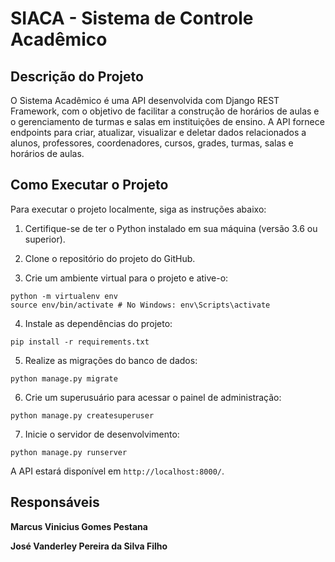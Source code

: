 # SIACA - Sistema de Controle Acadêmico

## Descrição do Projeto
O Sistema Acadêmico é uma API desenvolvida com Django REST Framework, com o objetivo de facilitar a construção de horários de aulas e o gerenciamento de turmas e salas em instituições de ensino. 
A API fornece endpoints para criar, atualizar, visualizar e deletar dados relacionados a alunos, professores, coordenadores, cursos, grades, turmas, salas e horários de aulas.

## Como Executar o Projeto

Para executar o projeto localmente, siga as instruções abaixo:

1. Certifique-se de ter o Python instalado em sua máquina (versão 3.6 ou superior).

2. Clone o repositório do projeto do GitHub.

3. Crie um ambiente virtual para o projeto e ative-o:
```
python -m virtualenv env
source env/bin/activate # No Windows: env\Scripts\activate
```


4. Instale as dependências do projeto:
```
pip install -r requirements.txt
```


5. Realize as migrações do banco de dados:
```
python manage.py migrate
```


6. Crie um superusuário para acessar o painel de administração:
```
python manage.py createsuperuser
```


7. Inicie o servidor de desenvolvimento:
```
python manage.py runserver
```

A API estará disponível em `http://localhost:8000/`.

## Responsáveis
**Marcus Vinicius Gomes Pestana**

**José Vanderley Pereira da Silva Filho**
